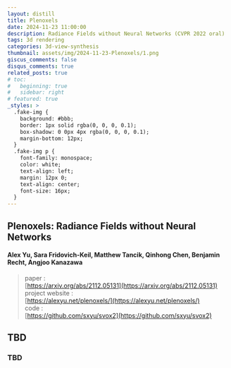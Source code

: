 ```yaml
---
layout: distill
title: Plenoxels
date: 2024-11-23 11:00:00
description: Radiance Fields without Neural Networks (CVPR 2022 oral)
tags: 3d rendering
categories: 3d-view-synthesis
thumbnail: assets/img/2024-11-23-Plenoxels/1.png
giscus_comments: false
disqus_comments: true
related_posts: true
# toc:
#   beginning: true
#   sidebar: right
# featured: true
_styles: >
  .fake-img {
    background: #bbb;
    border: 1px solid rgba(0, 0, 0, 0.1);
    box-shadow: 0 0px 4px rgba(0, 0, 0, 0.1);
    margin-bottom: 12px;
  }
  .fake-img p {
    font-family: monospace;
    color: white;
    text-align: left;
    margin: 12px 0;
    text-align: center;
    font-size: 16px;
  }
---
```


## Plenoxels: Radiance Fields without Neural Networks

#### Alex Yu, Sara Fridovich-Keil, Matthew Tancik, Qinhong Chen, Benjamin Recht, Angjoo Kanazawa

> paper :  
[https://arxiv.org/abs/2112.05131](https://arxiv.org/abs/2112.05131)  
project website :  
[https://alexyu.net/plenoxels/](https://alexyu.net/plenoxels/)  
code :  
[https://github.com/sxyu/svox2](https://github.com/sxyu/svox2)  

## TBD

### TBD